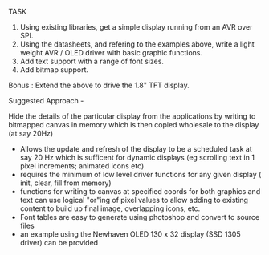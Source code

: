 TASK

1. Using existing libraries, get a simple display running from an AVR over SPI.
2. Using the datasheets, and refering to the examples above, write a light weight AVR / OLED driver with basic graphic functions.
3. Add text support with a range of font sizes.
4. Add bitmap support.

Bonus : Extend the above to drive the 1.8" TFT display.

Suggested Approach -

Hide the details of the particular display from the applications by writing to bitmapped canvas in memory which is then copied wholesale to the display (at say 20Hz)


- Allows the update and refresh of the display to be a scheduled task at say 20 Hz which is sufficent for dynamic displays (eg scrolling text in 1 pixel increments; animated icons etc)
- requires the minimum of low level driver functions for any given display ( init, clear, fill from memory)
- functions for writing to canvas at specified coords for both graphics and text can use logical "or"ing of pixel values to allow adding to existing content to build up final image, overlapping icons, etc.
- Font tables are easy to generate using photoshop and convert to source files
- an example using the Newhaven OLED 130 x 32 display (SSD 1305 driver) can be provided

